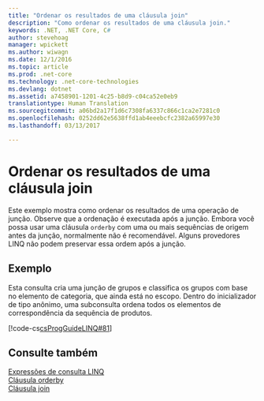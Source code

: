 ```yaml
---
title: "Ordenar os resultados de uma cláusula join"
description: "Como ordenar os resultados de uma cláusula join."
keywords: .NET, .NET Core, C#
author: stevehoag
manager: wpickett
ms.author: wiwagn
ms.date: 12/1/2016
ms.topic: article
ms.prod: .net-core
ms.technology: .net-core-technologies
ms.devlang: dotnet
ms.assetid: a7458901-1201-4c25-b8d9-c04ca52e0eb9
translationtype: Human Translation
ms.sourcegitcommit: a06bd2a17f1d6c7308fa6337c866c1ca2e7281c0
ms.openlocfilehash: 0252dd62e5638ffd1ab4eeebcfc2382a65997e30
ms.lasthandoff: 03/13/2017

---
```

# <a name="order-the-results-of-a-join-clause"></a>Ordenar os resultados de uma cláusula join
Este exemplo mostra como ordenar os resultados de uma operação de junção. Observe que a ordenação é executada após a junção. Embora você possa usar uma cláusula `orderby` com uma ou mais sequências de origem antes da junção, normalmente não é recomendável. Alguns provedores LINQ não podem preservar essa ordem após a junção.  
  
## <a name="example"></a>Exemplo  
 Esta consulta cria uma junção de grupos e classifica os grupos com base no elemento de categoria, que ainda está no escopo. Dentro do inicializador de tipo anônimo, uma subconsulta ordena todos os elementos de correspondência da sequência de produtos.  
  
 [!code-cs[csProgGuideLINQ#81](../../../samples/snippets/csharp/concepts/linq/how-to-order-the-results-of-a-join-clause_1.cs)]  
 
## <a name="see-also"></a>Consulte também  
 [Expressões de consulta LINQ](index.md)   
 [Cláusula orderby](../language-reference/keywords/orderby-clause.md)   
 [Cláusula join](../language-reference/keywords/join-clause.md) 
